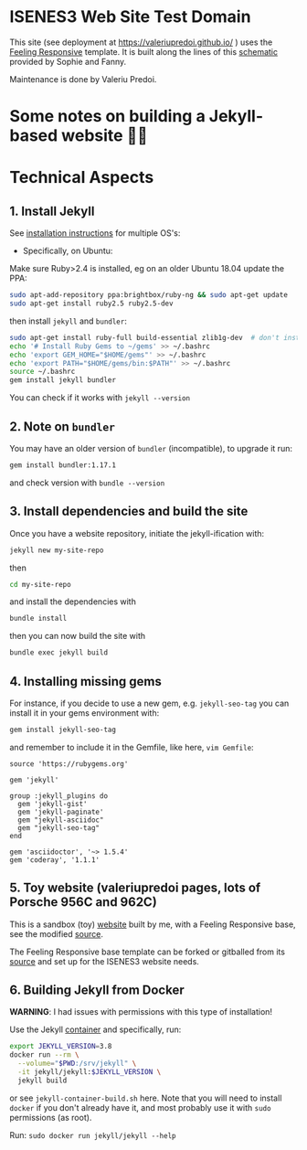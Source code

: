 # ISENES3 Web Site Test Domain

This site (see deployment at https://valeriupredoi.github.io/ ) uses the [Feeling Responsive](https://phlow.github.io/feeling-responsive/) template. It is
built along the lines of this [schematic](https://github.com/valeriupredoi/valeriupredoi.github.io/blob/master/Website_new_architecture_V1.pdf) provided by Sophie and Fanny.

Maintenance is done by Valeriu Predoi.

# Some notes on building a Jekyll-based website 🍺🐍
# Technical Aspects

## 1. Install Jekyll

See [installation instructions](https://jekyllrb.com/docs/installation/) for multiple OS's:

- Specifically, on Ubuntu:

Make sure Ruby>2.4 is installed, eg on an older Ubuntu 18.04 update the PPA:

```bash
sudo apt-add-repository ppa:brightbox/ruby-ng && sudo apt-get update
sudo apt-get install ruby2.5 ruby2.5-dev
```
then install `jekyll` and `bundler`:

```bash
sudo apt-get install ruby-full build-essential zlib1g-dev  # don't install ruby if you already did
echo '# Install Ruby Gems to ~/gems' >> ~/.bashrc
echo 'export GEM_HOME="$HOME/gems"' >> ~/.bashrc
echo 'export PATH="$HOME/gems/bin:$PATH"' >> ~/.bashrc
source ~/.bashrc
gem install jekyll bundler
```

You can check if it works with `jekyll --version`

## 2. Note on `bundler`

You may have an older version of `bundler` (incompatible), to upgrade it run:

```bash
gem install bundler:1.17.1
```

and check version with `bundle --version`

## 3. Install dependencies and build the site

Once you have a website repository, initiate the jekyll-ification with:

```bash
jekyll new my-site-repo
```

then

```bash
cd my-site-repo
```

and install the dependencies with

```bash
bundle install
```

then you can now build the site with

```bash
bundle exec jekyll build
```

## 4. Installing missing gems

For instance, if you decide to use a new gem, e.g. `jekyll-seo-tag` you can install it
in your gems environment with:

```bash
gem install jekyll-seo-tag
```

and remember to include it in the Gemfile, like here, `vim Gemfile`:

```
source 'https://rubygems.org'

gem 'jekyll'

group :jekyll_plugins do
  gem 'jekyll-gist'
  gem 'jekyll-paginate'
  gem "jekyll-asciidoc"
  gem "jekyll-seo-tag"
end

gem 'asciidoctor', '~> 1.5.4'
gem 'coderay', '1.1.1'
```

## 5. Toy website (valeriupredoi pages, lots of Porsche 956C and 962C)

This is a sandbox (toy) [website](https://valeriupredoi.github.io/) built by me, with a 
Feeling Responsive base, see the modified [source](https://github.com/valeriupredoi/valeriupredoi.github.io).

The Feeling Responsive base template can be forked or gitballed from its [source](https://github.com/Phlow/feeling-responsive)
and set up for the ISENES3 website needs.


## 6. Building Jekyll from Docker

**WARNING**: I had issues with permissions with this type of installation!

Use the Jekyll [container](https://github.com/envygeeks/jekyll-docker/blob/master/README.md) and
specifically, run:

```bash
export JEKYLL_VERSION=3.8
docker run --rm \
  --volume="$PWD:/srv/jekyll" \
  -it jekyll/jekyll:$JEKYLL_VERSION \
  jekyll build
```

or see `jekyll-container-build.sh` here. Note that you will need to install
`docker` if you don't already have it, and most probably use it with `sudo` permissions (as root).

Run: `sudo docker run jekyll/jekyll --help`
